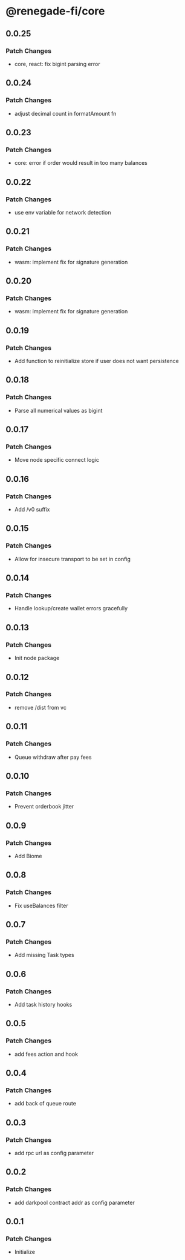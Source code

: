 # @renegade-fi/core

## 0.0.25

### Patch Changes

- core, react: fix bigint parsing error

## 0.0.24

### Patch Changes

- adjust decimal count in formatAmount fn

## 0.0.23

### Patch Changes

- core: error if order would result in too many balances

## 0.0.22

### Patch Changes

- use env variable for network detection

## 0.0.21

### Patch Changes

- wasm: implement fix for signature generation

## 0.0.20

### Patch Changes

- wasm: implement fix for signature generation

## 0.0.19

### Patch Changes

- Add function to reinitialize store if user does not want persistence

## 0.0.18

### Patch Changes

- Parse all numerical values as bigint

## 0.0.17

### Patch Changes

- Move node specific connect logic

## 0.0.16

### Patch Changes

- Add /v0 suffix

## 0.0.15

### Patch Changes

- Allow for insecure transport to be set in config

## 0.0.14

### Patch Changes

- Handle lookup/create wallet errors gracefully

## 0.0.13

### Patch Changes

- Init node package

## 0.0.12

### Patch Changes

- remove /dist from vc

## 0.0.11

### Patch Changes

- Queue withdraw after pay fees

## 0.0.10

### Patch Changes

- Prevent orderbook jitter

## 0.0.9

### Patch Changes

- Add Biome

## 0.0.8

### Patch Changes

- Fix useBalances filter

## 0.0.7

### Patch Changes

- Add missing Task types

## 0.0.6

### Patch Changes

- Add task history hooks

## 0.0.5

### Patch Changes

- add fees action and hook

## 0.0.4

### Patch Changes

- add back of queue route

## 0.0.3

### Patch Changes

- add rpc url as config parameter

## 0.0.2

### Patch Changes

- add darkpool contract addr as config parameter

## 0.0.1

### Patch Changes

- Initialize
